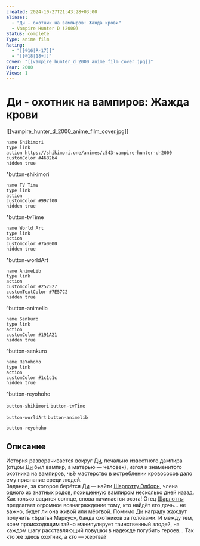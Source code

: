 ```yaml
---
created: 2024-10-27T21:43:28+03:00
aliases:
  - "Ди - охотник на вампиров: Жажда крови"
  - Vampire Hunter D (2000)
Status: complete
Type: anime film
Rating:
  - "[[®️16|R-17]]"
  - "[[®️18|18+]]"
Cover: "[[vampire_hunter_d_2000_anime_film_cover.jpg]]"
Year: 2000
Views: 1
---
```


# Ди - охотник на вампиров: Жажда крови

![[vampire_hunter_d_2000_anime_film_cover.jpg]]

```button
name Shikimori
type link
action https://shikimori.one/animes/z543-vampire-hunter-d-2000
customColor #4682b4
hidden true
```
^button-shikimori

```button
name TV Time
type link
action 
customColor #997f00
hidden true
```
^button-tvTime

```button
name World Art
type link
action 
customColor #7a0000
hidden true
```
^button-worldArt

```button
name AnimeLib
type link
action 
customColor #252527
customTextColor #7E57C2
hidden true
```
^button-animelib

```button
name Senkuro
type link
action 
customColor #191A21
hidden true
```
^button-senkuro

```button
name ReYohoho
type link
action 
customColor #1c1c1c
hidden true
```
^button-reyohoho



`button-shikimori` `button-tvTime`

`button-worldArt` `button-animelib`

`button-reyohoho`

## Описание

История разворачивается вокруг [Ди](https://shikimori.one/characters/1018-d), печально известного дампира (отцом [Ди](https://shikimori.one/characters/1018-d) был вампир, а матерью — человек), изгоя и знаменитого охотника на вампиров, чьё мастерство в истреблении кровососов дало ему признание среди людей.  
Задание, за которое берётся [Ди](https://shikimori.one/characters/1018-d) — найти [Шарлотту Элборн](https://shikimori.one/characters/1022-charlotte-elbourne), члена одного из знатных родов, похищенную вампиром несколько дней назад.  
Как только садится солнце, снова начинается охота! Отец [Шарлотты](https://shikimori.one/characters/1022-charlotte-elbourne) предлагает огромное вознаграждение тому, кто найдёт его дочь... не важно, будет ли она живой или мёртвой. Помимо [Ди](https://shikimori.one/characters/1018-d) награду жаждут получить «Братья Маркус», банда охотников за головами. И между тем, всем происходящим тайно манипулирует таинственный злодей, на каждом шагу расставляющий ловушки в надежде погубить героев... Так кто же здесь охотник, а кто — жертва?
